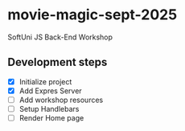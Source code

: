 # movie-magic-sept-2025
SoftUni JS Back-End Workshop

## Development steps

- [x] Initialize project
- [x] Add Expres Server
- [ ] Add workshop resources
- [ ] Setup Handlebars
- [ ] Render Home page